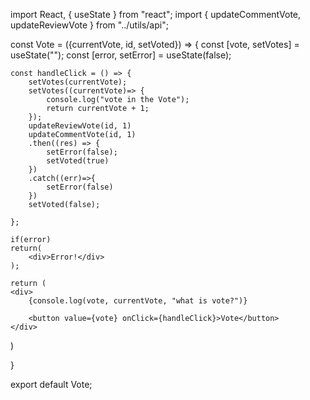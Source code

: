 import React, { useState } from "react";
import { updateCommentVote, updateReviewVote } from "../utils/api";

const Vote = ({currentVote, id, setVoted}) => {
    const [vote, setVotes] = useState("");
    const [error, setError] = useState(false);
    
    
    const handleClick = () => {
        setVotes(currentVote);
        setVotes((currentVote)=> {
            console.log("vote in the Vote");
            return currentVote + 1;
        });
        updateReviewVote(id, 1)
        updateCommentVote(id, 1)
        .then((res) => {
            setError(false);
            setVoted(true)
        })
        .catch((err)=>{
            setError(false)
        })
        setVoted(false);

    };

    if(error)
    return(
        <div>Error!</div>
    );
    
    return (
    <div>
        {console.log(vote, currentVote, "what is vote?")}

        <button value={vote} onClick={handleClick}>Vote</button>
    </div>
)

}


export default Vote;

